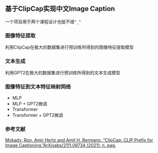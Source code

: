 ## 基于ClipCap实现中文Image Caption

一个项目用于两个课程设计也挺不错`^_^`

### 图像特征提取

利用ClipCap在极大的数据集进行预训练所得到的图像特征提取模型

### 文本生成

利用GPT2在极大的数据集进行预训练所得到的文本生成模型

### 图像特征到文本特征映射网络

* MLP
* MLP + GPT2微调
* Transformer
* Transformer + GPT2微调

### 参考文献

[Mokady, Ron, Amir Hertz and Amit H. Bermano. “ClipCap: CLIP Prefix for Image Captioning.”ArXivabs/2111.09734 (2021): n. pag.](https://arxiv.org/abs/2111.09734)

